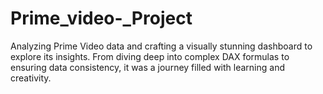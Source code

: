 # Prime_video-_Project
Analyzing Prime Video data and crafting a visually stunning dashboard to explore its insights. From diving deep into complex DAX formulas to ensuring data consistency, it was a journey filled with learning and creativity.
